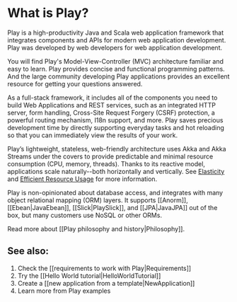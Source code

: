 <!--- Copyright (C) 2009-2019 Lightbend Inc. <https://www.lightbend.com> -->

# What is Play?

Play is a high-productivity Java and Scala web application framework that integrates components and APIs for modern web application development. Play was developed by web developers for web application development.

You will find Play's Model-View-Controller (MVC) architecture familiar and easy to learn. Play provides concise and functional programming patterns. And the large community developing Play applications provides an excellent resource for getting your questions answered.

As a full-stack framework, it includes all of the components you need to build Web Applications and REST services, such as an integrated HTTP server, form handling, Cross-Site Request Forgery (CSRF) protection, a powerful routing mechanism, I18n support, and more. Play saves precious development time by directly supporting everyday tasks and hot reloading so that you can immediately view the results of your work.

Play’s lightweight, stateless, web-friendly architecture uses Akka and Akka Streams under the covers to provide predictable and minimal resource consumption (CPU, memory, threads). Thanks to its reactive model, applications scale naturally--both horizontally and vertically. See [Elasticity](https://developer.lightbend.com/elastic-scaling/) and [Efficient Resource Usage](https://developer.lightbend.com/efficient-resource-usage/) for more information.

Play is non-opinionated about database access, and integrates with many object relational mapping (ORM) layers.  It supports [[Anorm]], [[Ebean|JavaEbean]], [[Slick|PlaySlick]], and [[JPA|JavaJPA]] out of the box, but many customers use NoSQL or other ORMs.

Read more about [[Play philosophy and history|Philosophy]].

## See also:

1. Check the [[requirements to work with Play|Requirements]]
1. Try the [[Hello World tutorial|HelloWorldTutorial]]
1. Create a [[new application from a template|NewApplication]]
1. Learn more from Play examples
